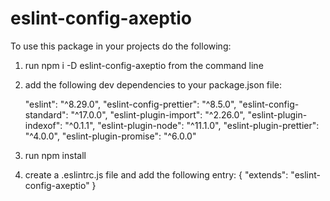 # eslint-config-axeptio
To use this package in your projects do the following:

1. run npm i -D eslint-config-axeptio from the command line
2. add the following dev dependencies to your package.json file:

    "eslint": "^8.29.0",
    "eslint-config-prettier": "^8.5.0",
    "eslint-config-standard": "^17.0.0",
    "eslint-plugin-import": "^2.26.0",
    "eslint-plugin-indexof": "^0.1.1",
    "eslint-plugin-node": "^11.1.0",
    "eslint-plugin-prettier": "^4.0.0",
    "eslint-plugin-promise": "^6.0.0"

3. run npm install
4. create a .eslintrc.js file and add the following entry:
    {
        "extends": "eslint-config-axeptio"
    }

